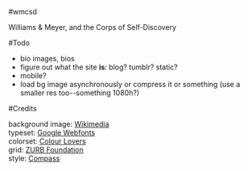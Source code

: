 #wmcsd

Williams &amp; Meyer, and the Corps of Self-Discovery

#Todo

- bio images, bios
- figure out what the site **is**: blog? tumblr? static?
- mobile?
- load bg image asynchronously or compress it or something (use a smaller res too--something 1080h?)

#Credits

background image: [Wikimedia](http://en.wikipedia.org/wiki/File:Rendezvous_Peak_WY3.jpg)  
typeset: [Google Webfonts](http://www.google.com/webfonts)  
colorset: [Colour Lovers](http://www.colourlovers.com/)  
grid: [ZURB Foundation](http://foundation.zurb.com/)  
style: [Compass](http://compass-style.org/)  
